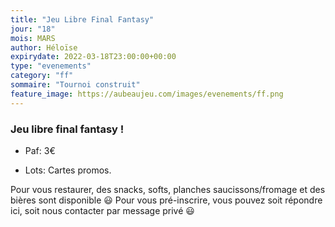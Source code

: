```yaml
---
title: "Jeu Libre Final Fantasy"
jour: "18"
mois: MARS
author: Héloïse
expirydate: 2022-03-18T23:00:00+00:00
type: "evenements"
category: "ff"
sommaire: "Tournoi construit"
feature_image: https://aubeaujeu.com/images/evenements/ff.png
---
```

### Jeu libre final fantasy !

- Paf: 3€

- Lots: Cartes promos.

Pour vous restaurer, des snacks, softs, planches saucissons/fromage et des bières sont disponible 😃
Pour vous pré-inscrire, vous pouvez soit répondre ici, soit nous contacter par message privé 😃
